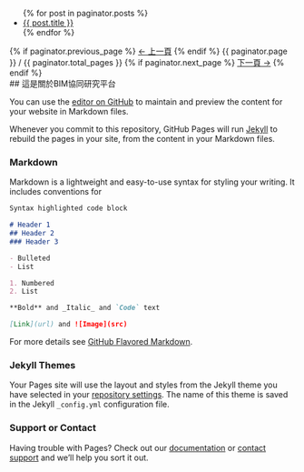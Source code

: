 <ul>
    {% for post in paginator.posts %}
    <li><a href="{{ post.url }}">{{ post.title }}</a></li>
    {% endfor %}
</ul>

<nav class="pagination" role="navigation">
    {% if paginator.previous_page %}
    <a class="previous pagination__newer btn btn-small btn-tertiary" href="{{ paginator.previous_page_path }}">&larr; 上一頁</a>
    {% endif %}
    <span class="page_num pagination__page-number">{{ paginator.page }} / {{ paginator.total_pages }}</span>
    {% if paginator.next_page %}
    <a class="next pagination__older btn btn-small btn-tertiary" href="{{ paginator.next_page_path }}">下一頁 &rarr;</a>
    {% endif %}
</nav>
## 這是關於BIM協同研究平台

You can use the [editor on GitHub](https://github.com/yunju28/208-BIM-LAB/edit/gh-pages/index.md) to maintain and preview the content for your website in Markdown files.

Whenever you commit to this repository, GitHub Pages will run [Jekyll](https://jekyllrb.com/) to rebuild the pages in your site, from the content in your Markdown files.

### Markdown

Markdown is a lightweight and easy-to-use syntax for styling your writing. It includes conventions for

```markdown
Syntax highlighted code block

# Header 1
## Header 2
### Header 3

- Bulleted
- List

1. Numbered
2. List

**Bold** and _Italic_ and `Code` text

[Link](url) and ![Image](src)
```

For more details see [GitHub Flavored Markdown](https://guides.github.com/features/mastering-markdown/).

### Jekyll Themes

Your Pages site will use the layout and styles from the Jekyll theme you have selected in your [repository settings](https://github.com/yunju28/208-BIM-LAB/settings). The name of this theme is saved in the Jekyll `_config.yml` configuration file.

### Support or Contact

Having trouble with Pages? Check out our [documentation](https://docs.github.com/categories/github-pages-basics/) or [contact support](https://github.com/contact) and we’ll help you sort it out.
